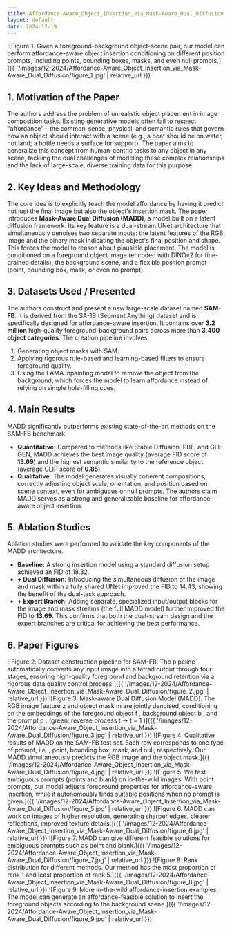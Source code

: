 ```yaml
---
title: Affordance-Aware_Object_Insertion_via_Mask-Aware_Dual_Diffusion
layout: default
date: 2024-12-19
---
```

![Figure 1. Given a foreground-background object-scene pair, our model can perform affordance-aware object insertion conditioning on different position prompts, including points, bounding boxes, masks, and even null prompts.]({{ '/images/12-2024/Affordance-Aware_Object_Insertion_via_Mask-Aware_Dual_Diffusion/figure_1.jpg' | relative_url }})
## 1. Motivation of the Paper
The authors address the problem of unrealistic object placement in image composition tasks. Existing generative models often fail to respect "affordance"—the common-sense, physical, and semantic rules that govern how an object should interact with a scene (e.g., a boat should be on water, not land; a bottle needs a surface for support). The paper aims to generalize this concept from human-centric tasks to any object in any scene, tackling the dual challenges of modeling these complex relationships and the lack of large-scale, diverse training data for this purpose.

## 2. Key Ideas and Methodology
The core idea is to explicitly teach the model affordance by having it predict not just the final image but also the object's insertion mask. The paper introduces **Mask-Aware Dual Diffusion (MADD)**, a model built on a latent diffusion framework. Its key feature is a dual-stream UNet architecture that simultaneously denoises two separate inputs: the latent features of the RGB image and the binary mask indicating the object's final position and shape. This forces the model to reason about plausible placement. The model is conditioned on a foreground object image (encoded with DINOv2 for fine-grained details), the background scene, and a flexible position prompt (point, bounding box, mask, or even no prompt).

## 3. Datasets Used / Presented
The authors construct and present a new large-scale dataset named **SAM-FB**. It is derived from the SA-1B (Segment Anything) dataset and is specifically designed for affordance-aware insertion. It contains over **3.2 million** high-quality foreground-background pairs across more than **3,400 object categories**. The creation pipeline involves:
1.  Generating object masks with SAM.
2.  Applying rigorous rule-based and learning-based filters to ensure foreground quality.
3.  Using the LAMA inpainting model to remove the object from the background, which forces the model to learn affordance instead of relying on simple hole-filling cues.

## 4. Main Results
MADD significantly outperforms existing state-of-the-art methods on the SAM-FB benchmark.
- **Quantitative:** Compared to methods like Stable Diffusion, PBE, and GLI-GEN, MADD achieves the best image quality (average FID score of **13.69**) and the highest semantic similarity to the reference object (average CLIP score of **0.85**).
- **Qualitative:** The model generates visually coherent compositions, correctly adjusting object scale, orientation, and position based on scene context, even for ambiguous or null prompts.
The authors claim MADD serves as a strong and generalizable baseline for affordance-aware object insertion.

## 5. Ablation Studies
Ablation studies were performed to validate the key components of the MADD architecture.
- **Baseline:** A strong insertion model using a standard diffusion setup achieved an FID of 18.32.
- **+ Dual Diffusion:** Introducing the simultaneous diffusion of the image and mask within a fully shared UNet improved the FID to 14.43, showing the benefit of the dual-task approach.
- **+ Expert Branch:** Adding separate, specialized input/output blocks for the image and mask streams (the full MADD model) further improved the FID to **13.69**. This confirms that both the dual-stream design and the expert branches are critical for achieving the best performance.

## 6. Paper Figures
![Figure 2. Dataset construction pipeline for SAM-FB. The pipeline automatically converts any input image into a tetrad output through four stages, ensuring high-quality foreground and background retention via a rigorous data quality control process.]({{ '/images/12-2024/Affordance-Aware_Object_Insertion_via_Mask-Aware_Dual_Diffusion/figure_2.jpg' | relative_url }})
![Figure 3. Mask-aware Dual Diffusion Model (MADD). The RGB image feature z and object mask m are jointly denoised, conditioning on the embeddings of the foreground object f , background object b , and the prompt p . (green: reverse process t → t − 1 )]({{ '/images/12-2024/Affordance-Aware_Object_Insertion_via_Mask-Aware_Dual_Diffusion/figure_3.jpg' | relative_url }})
![Figure 4. Qualitative results of MADD on the SAM-FB test set. Each row corresponds to one type of prompt, i.e ., point, bounding box, mask, and null, respectively. Our MADD simultaneously predicts the RGB image and the object mask.]({{ '/images/12-2024/Affordance-Aware_Object_Insertion_via_Mask-Aware_Dual_Diffusion/figure_4.jpg' | relative_url }})
![Figure 5. We test ambiguous prompts (points and blank) on in-the-wild images. With point prompts, our model adjusts foreground properties for affordance-aware insertion, while it autonomously finds suitable positions when no prompt is given.]({{ '/images/12-2024/Affordance-Aware_Object_Insertion_via_Mask-Aware_Dual_Diffusion/figure_5.jpg' | relative_url }})
![Figure 6. MADD can work on images of higher resolution, generating sharper edges, clearer reflections, improved texture details.]({{ '/images/12-2024/Affordance-Aware_Object_Insertion_via_Mask-Aware_Dual_Diffusion/figure_6.jpg' | relative_url }})
![Figure 7. MADD can give different feasible solutions for ambiguous prompts such as point and blank.]({{ '/images/12-2024/Affordance-Aware_Object_Insertion_via_Mask-Aware_Dual_Diffusion/figure_7.jpg' | relative_url }})
![Figure 8. Rank distribution for different methods. Our method has the most proportion of rank 1 and least proportion of rank 5.]({{ '/images/12-2024/Affordance-Aware_Object_Insertion_via_Mask-Aware_Dual_Diffusion/figure_8.jpg' | relative_url }})
![Figure 9. More in-the-wild affordance-insertion examples. The model can generate an affordance-feasible solution to insert the foreground objects according to the background scene.]({{ '/images/12-2024/Affordance-Aware_Object_Insertion_via_Mask-Aware_Dual_Diffusion/figure_9.jpg' | relative_url }})
